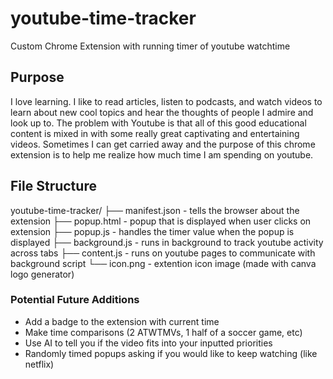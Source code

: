 # youtube-time-tracker
 Custom Chrome Extension with running timer of youtube watchtime

## Purpose
I love learning. I like to read articles, listen to podcasts, and watch videos to learn about new cool topics and hear the thoughts of people I admire and look up to. The problem with Youtube is that all of this good educational content is mixed in with some really great captivating and entertaining videos. Sometimes I can get carried away and the purpose of this chrome extension is to help me realize how much time I am spending on youtube. 

## File Structure
youtube-time-tracker/
├── manifest.json - tells the browser about the extension
├── popup.html - popup that is displayed when user clicks on extension
├── popup.js - handles the timer value when the popup is displayed
├── background.js - runs in background to track youtube activity across tabs
├── content.js - runs on youtube pages to communicate with background script
└── icon.png - extention icon image (made with canva logo generator)


### Potential Future Additions
* Add a badge to the extension with current time
* Make time comparisons (2 ATWTMVs, 1 half of a soccer game, etc)
* Use AI to tell you if the video fits into your inputted priorities
* Randomly timed popups asking if you would like to keep watching (like netflix)